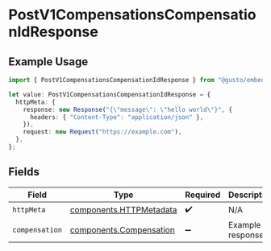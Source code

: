 # PostV1CompensationsCompensationIdResponse

## Example Usage

```typescript
import { PostV1CompensationsCompensationIdResponse } from "@gusto/embedded-api/models/operations/postv1compensationscompensationid.js";

let value: PostV1CompensationsCompensationIdResponse = {
  httpMeta: {
    response: new Response("{\"message\": \"hello world\"}", {
      headers: { "Content-Type": "application/json" },
    }),
    request: new Request("https://example.com"),
  },
};
```

## Fields

| Field                                                              | Type                                                               | Required                                                           | Description                                                        |
| ------------------------------------------------------------------ | ------------------------------------------------------------------ | ------------------------------------------------------------------ | ------------------------------------------------------------------ |
| `httpMeta`                                                         | [components.HTTPMetadata](../../models/components/httpmetadata.md) | :heavy_check_mark:                                                 | N/A                                                                |
| `compensation`                                                     | [components.Compensation](../../models/components/compensation.md) | :heavy_minus_sign:                                                 | Example response                                                   |